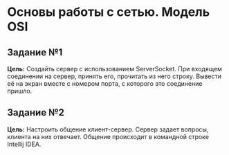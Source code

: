 # Основы работы с сетью. Модель OSI

## Задание №1
**Цель:** Создайть сервер с использованием ServerSocket.
При входящем соединении на сервер, принять его, прочитать из него строку. Вывести её на экран вместе с номером порта, с которого это соединение пришло.

## Задание №2
**Цель:** Настроить общение клиент-сервер. Сервер задает вопросы, клиента на них отвечает. Общение происходит в командной строке Intellij IDEA.